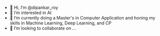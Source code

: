 - 👋 Hi, I’m @dipankar_roy
- 👀 I’m interested in AI
- 🌱 I’m currently doing a Master's in Computer Application and honing my skills in Machine Learning, Deep Learning, and CP
- 💞️ I’m looking to collaborate on ...
<!---
dip112/dip112 is a ✨ special ✨ repository because its `README.md` (this file) appears on your GitHub profile.
You can click the Preview link to take a look at your changes.
--->
